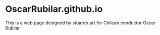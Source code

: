 # OscarRubilar.github.io
This is a web page designed by stuardo.art for Chilean conductor Oscar Rubilar
